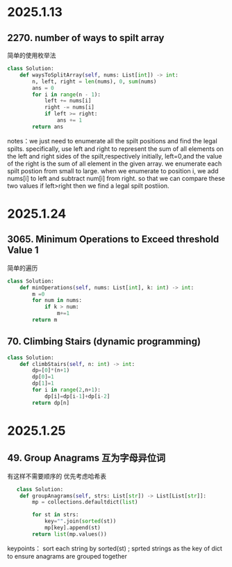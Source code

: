 # 2025.1.13
## 2270. number of ways to spilt array
简单的使用枚举法
```python
class Solution:
    def waysToSplitArray(self, nums: List[int]) -> int:
        n, left, right = len(nums), 0, sum(nums)
        ans = 0
        for i in range(n - 1):
            left += nums[i]
            right -= nums[i]
            if left >= right:
                ans += 1
        return ans
```
notes：we just need to enumerate all the spilt positions and find the legal spilts. 
specifically, use left and right to represent the sum of all elements on the left and right sides of the spilt,respectively
initially, left=0,and the value of the right is the sum of all element in the given array. we enumerate each spilt postion from small to large. when we enumerate to position i, we add nums[i] to left and subtract num[i] from right. so that we can compare these two values if left>right then we find a legal spilt postiion.

# 2025.1.24
## 3065. Minimum Operations to Exceed threshold Value 1
简单的遍历
```python
class Solution:
    def minOperations(self, nums: List[int], k: int) -> int:
        m =0
        for num in nums:
            if k > num:
                m+=1
        return m
```
## 70. Climbing Stairs (dynamic programming)
```python
class Solution:
    def climbStairs(self, n: int) -> int:
        dp=[0]*(n+1)
        dp[0]=1
        dp[1]=1
        for i in range(2,n+1):
            dp[i]=dp[i-1]+dp[i-2]
        return dp[n]
```
# 2025.1.25
## 49. Group Anagrams 互为字母异位词
有这样不需要顺序的 优先考虑哈希表
```python
   class Solution:
    def groupAnagrams(self, strs: List[str]) -> List[List[str]]:
        mp = collections.defaultdict(list)

        for st in strs:
            key="".join(sorted(st))
            mp[key].append(st)
        return list(mp.values())
```
keypoints： sort each string by sorted(st) ; sprted strings as the key of dict to ensure anagrams are grouped together

